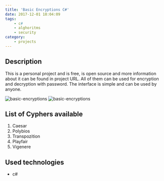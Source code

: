```yaml
---
title: 'Basic Encryptions C#'
date: 2017-12-01 18:04:09
tags:
    - c#
    - alghoritms
    - security
category:
    - projects
---
```



## Description

This is a personal project and is free, is open source and more information about it can be found in project URL.
All of them can be used for encryption and decryption with password. The interface is simple and can be used by anyone.

![basic-encryptions](/assets/basic-encryptions-1.png)
![basic-encryptions](/assets/basic-encryptions-2.png)

## List of Cyphers available

1. Caesar
2. Polybios
3. Transpozition
4. Playfair
5. Vigenere

## Used technologies 

+ c#